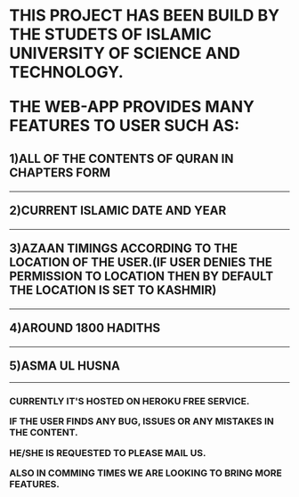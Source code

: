<h1> THIS PROJECT HAS BEEN BUILD BY THE STUDETS OF ISLAMIC UNIVERSITY OF SCIENCE AND TECHNOLOGY.

THE WEB-APP PROVIDES MANY FEATURES TO USER SUCH AS:</h1>

<h2> 
1)ALL OF THE CONTENTS OF QURAN IN CHAPTERS FORM
<hr>

2)CURRENT ISLAMIC DATE AND YEAR 
<hr>

3)AZAAN TIMINGS ACCORDING TO THE LOCATION OF THE USER.(IF USER DENIES THE PERMISSION TO LOCATION THEN BY DEFAULT THE LOCATION IS SET TO KASHMIR)
<hr>

4)AROUND 1800 HADITHS 
<hr>
5)ASMA UL HUSNA </h2>
<hr>
<h3> CURRENTLY IT'S HOSTED ON HEROKU FREE SERVICE.


IF THE USER FINDS ANY BUG, ISSUES OR ANY MISTAKES IN THE CONTENT. 

HE/SHE IS REQUESTED TO PLEASE MAIL US.

ALSO IN COMMING TIMES WE ARE LOOKING TO BRING MORE FEATURES. </h3>
